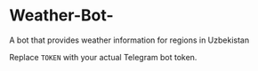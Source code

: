 # Weather-Bot-
A bot that provides weather information for regions in Uzbekistan

Replace `TOKEN` with your actual Telegram bot token.
